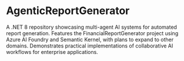 # AgenticReportGenerator
A .NET 8 repository showcasing multi-agent AI systems for automated report generation. Features the FinancialReportGenerator project using Azure AI Foundry and Semantic Kernel, with plans to expand to other domains. Demonstrates practical implementations of collaborative AI workflows for enterprise applications.
